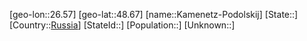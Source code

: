 ﻿---
location: [48.67,26.57]
type: City
tags:
- geo/City


SpocWebEntityId: 31280
isDeleted: false
confidential: public

---
[geo-lon::26.57]
[geo-lat::48.67]
[name::Kamenetz-Podolskij]
[State::]
[Country::[Russia](geo/Continent/Europe/Russia.md)]
[StateId::]
[Population::]
[Unknown::]

